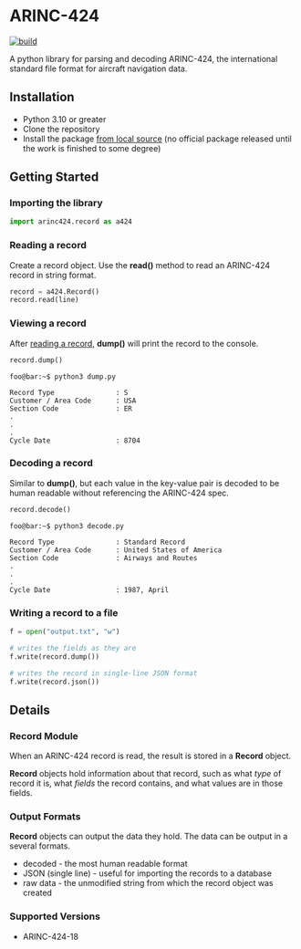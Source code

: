 # ARINC-424

[![build](https://github.com/jack-laverty/arinc424/actions/workflows/build.yml/badge.svg)](https://github.com/jack-laverty/arinc424/actions/workflows/build.yml)


A python library for parsing and decoding ARINC-424, the international standard file format for aircraft navigation data.

## Installation

* Python 3.10 or greater
* Clone the repository
* Install the package [from local source](https://packaging.python.org/en/latest/tutorials/installing-packages/#installing-from-a-local-src-tree) (no official package released until the work is finished to some degree)

## Getting Started

### Importing the library
```Python
import arinc424.record as a424
```

### Reading a record
Create a record object. Use the **read()** method to read an ARINC-424 record in string format.

```Python
record = a424.Record()
record.read(line)
```

### Viewing a record
After [reading a record](#reading-a-record), **dump()** will print the record to the console.

```Python
record.dump()
```

```console
foo@bar:~$ python3 dump.py

Record Type               : S
Customer / Area Code      : USA
Section Code              : ER
.
.
.
Cycle Date                : 8704
```

### Decoding a record
Similar to **dump()**, but each value in the key-value pair is decoded to be human readable without referencing the ARINC-424 spec.
```Python
record.decode()
```

```console
foo@bar:~$ python3 decode.py

Record Type               : Standard Record
Customer / Area Code      : United States of America
Section Code              : Airways and Routes
.
.
.
Cycle Date                : 1987, April
```

### Writing a record to a file

```Python
f = open("output.txt", "w")

# writes the fields as they are
f.write(record.dump())

# writes the record in single-line JSON format
f.write(record.json())
```

## Details

### Record Module
When an ARINC-424 record is read, the result is stored in a **Record** object.

**Record** objects hold information about that record, such as what *type* of record it is, what *fields* the record contains, and what values are in those fields.

### Output Formats

**Record** objects can output the data they hold. The data can be output in a several formats.

* decoded - the most human readable format
* JSON (single line) - useful for importing the records to a database
* raw data - the unmodified string from which the record object was created

### Supported Versions
* ARINC-424-18

